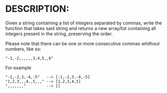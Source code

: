 # DESCRIPTION:

Given a string containing a list of integers separated by commas, write the function that takes said string and returns a new array/list containing all integers present in the string, preserving the order.

Please note that there can be one or more consecutive commas whithout numbers, like so:

```
"-1,-2,,,,,,3,4,5,,6"
```

For example

```
"-1,-2,3,-4,-5"   --> [-1,-2,3,-4,-5]
"1,2,3,,,4,,5,,," --> [1,2,3,4,5]
",,,,,,,"         --> []
```
